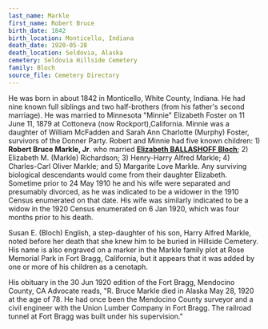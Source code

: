 ```yaml
---
last_name: Markle
first_name: Robert Bruce
birth_date: 1842
birth_location: Monticello, Indiana
death_date: 1920-05-28
death_location: Seldovia, Alaska
cemetery: Seldovia Hillside Cemetery
family: Bloch
source_file: Cemetery Directory
---
```


He was born in about 1842 in Monticello, White County, Indiana. He had
nine known full siblings and two half-brothers (from his father's second
marriage). He was married to Minnesota "Minnie" Elizabeth Foster on 11
June 11, 1879 at Cottoneva (now Rockport),California. Minnie
was a daughter of William McFadden and Sarah Ann Charlotte (Murphy)
Foster, survivors of the Donner Party. Robert and Minnie had five known
children: 1) **Robert Bruce Markle, Jr**. who married [**Elizabeth BALLASHOFF Bloch**](./Markle_Elizabeth_Bloch.md); 2) Elizabeth M. (Markle)
Richardson; 3) Henry-Harry Alfred Markle; 4) Charles-Carl Oliver Markle;
and 5) Margarite Love Markle. Any surviving biological descendants would
come from their daughter Elizabeth. Sometime prior to 24 May 1910 he and
his wife were separated and presumably divorced, as he was indicated to
be a widower in the 1910 Census enumerated on that date. His wife was
similarly indicated to be a widow in the 1920 Census enumerated on 6 Jan
1920, which was four months prior to his death.  


  
Susan E. (Bloch) English, a step-daughter of his son, Harry Alfred
Markle, noted before her death that she knew him to be buried in
Hillside Cemetery. His name is also engraved on a marker in the Markle
family plot at Rose Memorial Park in Fort Bragg, California, but it
appears that it was added by one or more of his children as a
cenotaph.  
  
His obituary in the 30 Jun 1920 edition of the Fort Bragg, Mendocino
County, CA Advocate reads, "R. Bruce Markle died in Alaska May 28,
1920 at the age of 78. He had once been the Mendocino County surveyor
and a civil engineer with the Union Lumber Company in Fort Bragg. The
railroad tunnel at Fort Bragg was built under his supervision."

